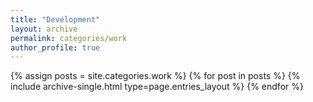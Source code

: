 ```yaml
---
title: "Development"
layout: archive
permalink: categories/work
author_profile: true
---
```

{% assign posts = site.categories.work %}
{% for post in posts %} {% include archive-single.html type=page.entries_layout %} {% endfor %}